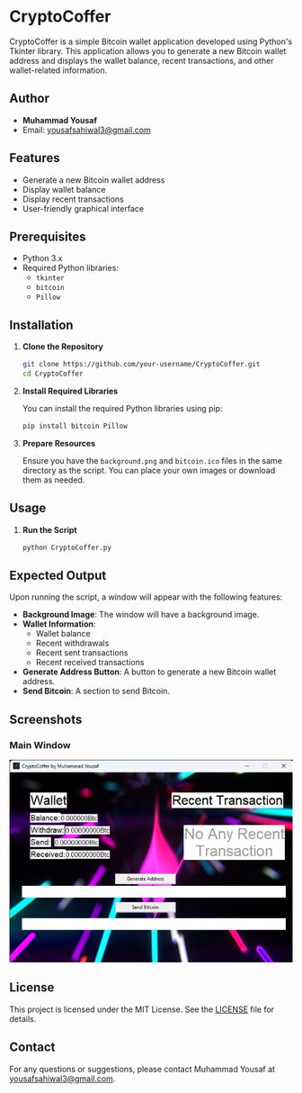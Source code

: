 
# CryptoCoffer

CryptoCoffer is a simple Bitcoin wallet application developed using Python's Tkinter library. This application allows you to generate a new Bitcoin wallet address and displays the wallet balance, recent transactions, and other wallet-related information.

## Author

- **Muhammad Yousaf**
- Email: yousafsahiwal3@gmail.com

## Features

- Generate a new Bitcoin wallet address
- Display wallet balance
- Display recent transactions
- User-friendly graphical interface

## Prerequisites

- Python 3.x
- Required Python libraries:
  - `tkinter`
  - `bitcoin`
  - `Pillow`

## Installation

1. **Clone the Repository**
   
   ```sh
   git clone https://github.com/your-username/CryptoCoffer.git
   cd CryptoCoffer
   ```

2. **Install Required Libraries**
   
   You can install the required Python libraries using pip:

   ```sh
   pip install bitcoin Pillow
   ```

3. **Prepare Resources**
   
   Ensure you have the `background.png` and `bitcoin.ico` files in the same directory as the script. You can place your own images or download them as needed.

## Usage

1. **Run the Script**

   ```sh
   python CryptoCoffer.py
   ```

## Expected Output

Upon running the script, a window will appear with the following features:

- **Background Image**: The window will have a background image.
- **Wallet Information**:
  - Wallet balance
  - Recent withdrawals
  - Recent sent transactions
  - Recent received transactions
- **Generate Address Button**: A button to generate a new Bitcoin wallet address.
- **Send Bitcoin**: A section to send Bitcoin.


## Screenshots

### Main Window
![iamproprogramr](output.png)

## License

This project is licensed under the MIT License. See the [LICENSE](LICENSE) file for details.

## Contact

For any questions or suggestions, please contact Muhammad Yousaf at yousafsahiwal3@gmail.com.




